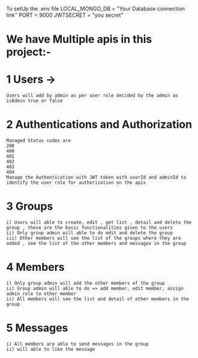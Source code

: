 To setUp the .env file
LOCAL_MONGO_DB = "Your Database connection link"
PORT = 9000
JWTSECRET = "you secret"

# We have Multiple apis in this project:-

# 1 Users ->

    Users will add by admin as per user role decided by the admin as isAdmin true or false

# 2 Authentications and Authorization

    Managed Status codes are
    200
    400
    401
    402
    403
    404
    Manage the Authentication with JWT token with userId and adminId to identify the user role for authorization on the apis

# 3 Groups

    i) Users will able to create, edit , get list , detail and delete the group , these are the basic functionalities given to the users
    ii) Only group admin will able to do edit and delete the group
    iii) Other members will see the list of the groups where they are added , see the list of the other members and messages in the group

# 4 Members

    i) Only group admin will add the other members of the group
    ii) Group admin will able to do => add member, edit member, assign admin role to other member
    ii) All members will see the list and detail of other members in the group

# 5 Messages

    i) All members are able to send messages in the group
    ii) will able to like the message
